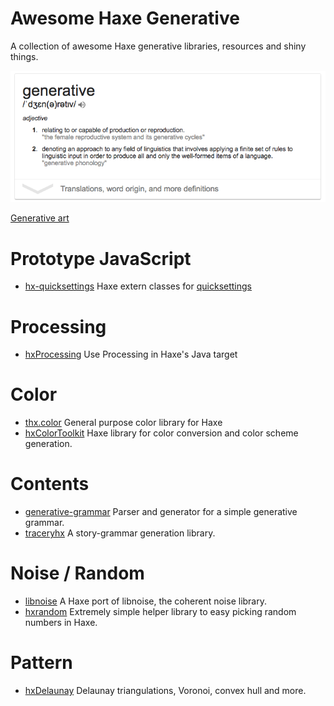 # Awesome Haxe Generative
A collection of awesome Haxe generative libraries, resources and shiny things.


![](img/generative.png)


[Generative art](https://en.wikipedia.org/wiki/Generative_art)



# Prototype JavaScript

- [hx-quicksettings](https://github.com/markknol/hx-quicksettings) Haxe extern classes for [quicksettings](https://github.com/bit101/quicksettings)

# Processing 

- [hxProcessing](https://github.com/andyli/hxProcessing) Use Processing in Haxe's Java target

# Color

- [thx.color](https://github.com/fponticelli/thx.color) General purpose color library for Haxe
- [hxColorToolkit](https://github.com/andyli/hxColorToolkit) Haxe library for color conversion and color scheme generation.

# Contents

- [generative-grammar](https://github.com/anissen/generative-grammar) Parser and generator for a simple generative grammar. 
- [traceryhx](https://github.com/chiguire/traceryhx) A story-grammar generation library.


# Noise / Random

- [libnoise](https://github.com/memilian/libnoise) A Haxe port of libnoise, the coherent noise library. 
- [hxrandom](https://github.com/jasononeil/hxrandom) Extremely simple helper library to easy picking random numbers in Haxe.

# Pattern

- [hxDelaunay](https://github.com/azrafe7/hxDelaunay) Delaunay triangulations, Voronoi, convex hull and more. 
